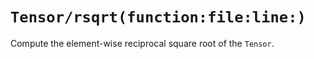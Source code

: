 # ``Tensor/rsqrt(function:file:line:)``

Compute the element-wise reciprocal square root of the ``Tensor``.